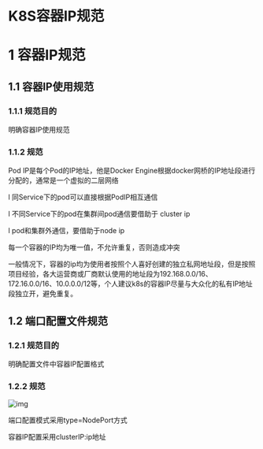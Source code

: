 # K8S容器IP规范

# 1   容器IP规范

## 1.1  容器IP使用规范

### 1.1.1 规范目的

明确容器IP使用规范

### 1.1.2 规范

Pod IP是每个Pod的IP地址，他是Docker Engine根据docker网桥的IP地址段进行分配的，通常是一个虚拟的二层网络

l 同Service下的pod可以直接根据PodIP相互通信

l 不同Service下的pod在集群间pod通信要借助于 cluster ip

l pod和集群外通信，要借助于node ip

 

每一个容器的IP均为唯一值，不允许重复，否则造成冲突

一般情况下，容器的ip均为使用者按照个人喜好创建的独立私网地址段，但是按照项目经验，各大运营商或厂商默认使用的地址段为192.168.0.0/16、172.16.0.0/16、10.0.0.0/12等，个人建议k8s的容器IP尽量与大众化的私有IP地址段独立开，避免重复。

## 1.2  端口配置文件规范

### 1.2.1 规范目的

明确配置文件中容器IP配置格式

### 1.2.2 规范

![img](file:///C:/Users/yuqi/AppData/Local/Temp/msohtmlclip1/01/clip_image001.png)

端口配置模式采用type=NodePort方式

容器IP配置采用clusterIP:ip地址